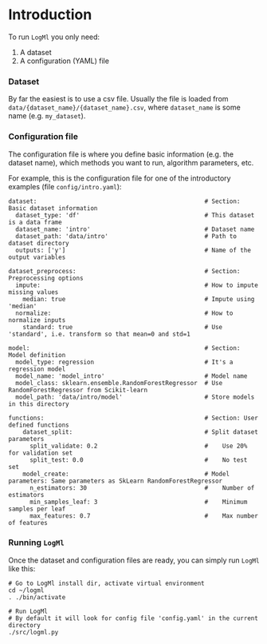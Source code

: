 
# Introduction

To run `LogMl` you only need:

1. A dataset
1. A configuration (YAML) file

### Dataset

By far the easiest is to use a csv file.
Usually the file is loaded from `data/{dataset_name}/{dataset_name}.csv`, where `dataset_name` is some name (e.g. `my_dataset`).

### Configuration file

The configuration file is where you define basic information (e.g. the dataset name), which methods you want to run, algorithm parameters, etc.

For example, this is the configuration file for one of the introductory examples (file `config/intro.yaml`):

```
dataset:                                               # Section: Basic dataset information
  dataset_type: 'df'                                   # This dataset is a data frame
  dataset_name: 'intro'                                # Dataset name
  dataset_path: 'data/intro'                           # Path to dataset directory
  outputs: ['y']                                       # Name of the output variables

dataset_preprocess:                                    # Section: Preprocessing options
  impute:                                              # How to impute missing values
    median: true                                       # Impute using 'median'
  normalize:                                           # How to normalize inputs
    standard: true                                     # Use 'standard', i.e. transform so that mean=0 and std=1

model:                                                 # Section: Model definition
  model_type: regression                               # It's a regression model
  model_name: 'model_intro'                            # Model name
  model_class: sklearn.ensemble.RandomForestRegressor  # Use RandomForestRegressor from Scikit-learn
  model_path: 'data/intro/model'                       # Store models in this directory

functions:                                             # Section: User defined functions
    dataset_split:                                     # Split dataset parameters
      split_validate: 0.2                              #    Use 20% for validation set
      split_test: 0.0                                  #    No test set
    model_create:                                      # Model parameters: Same parameters as SkLearn RandomForestRegressor
      n_estimators: 30                                 #    Number of estimators
      min_samples_leaf: 3                              #    Minimum samples per leaf
      max_features: 0.7                                #    Max number of features
```

### Running `LogMl`

Once the dataset and configuration files are ready, you can simply run `LogMl` like this:

```
# Go to LogMl install dir, activate virtual environment
cd ~/logml
. ./bin/activate

# Run LogMl
# By default it will look for config file 'config.yaml' in the current directory
./src/logml.py
```
